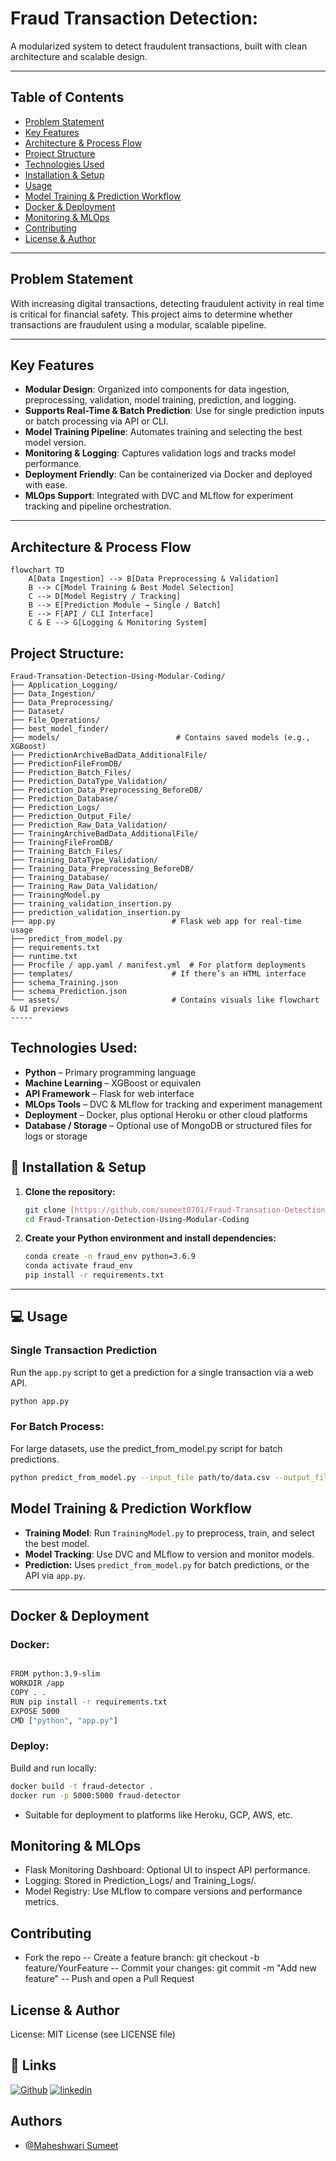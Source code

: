 # Fraud Transaction Detection:

A modularized system to detect fraudulent transactions, built with clean architecture and scalable design.

---

## Table of Contents

- [Problem Statement](#problem-statement)  
- [Key Features](#key-features)  
- [Architecture & Process Flow](#architecture--process-flow)  
- [Project Structure](#project-structure)  
- [Technologies Used](#technologies-used)  
- [Installation & Setup](#installation--setup)  
- [Usage](#usage)  
- [Model Training & Prediction Workflow](#model-training--prediction-workflow)  
- [Docker & Deployment](#docker--deployment)  
- [Monitoring & MLOps](#monitoring--mlops)  
- [Contributing](#contributing)  
- [License & Author](#license--author)  

---

## Problem Statement

With increasing digital transactions, detecting fraudulent activity in real time is critical for financial safety. This project aims to determine whether transactions are fraudulent using a modular, scalable pipeline.

---

## Key Features

- **Modular Design**: Organized into components for data ingestion, preprocessing, validation, model training, prediction, and logging.
- **Supports Real-Time & Batch Prediction**: Use for single prediction inputs or batch processing via API or CLI.
- **Model Training Pipeline**: Automates training and selecting the best model version.
- **Monitoring & Logging**: Captures validation logs and tracks model performance.
- **Deployment Friendly**: Can be containerized via Docker and deployed with ease.
- **MLOps Support**: Integrated with DVC and MLflow for experiment tracking and pipeline orchestration.

---

## Architecture & Process Flow

```mermaid
flowchart TD
    A[Data Ingestion] --> B[Data Preprocessing & Validation]
    B --> C[Model Training & Best Model Selection]
    C --> D[Model Registry / Tracking]
    B --> E[Prediction Module → Single / Batch]
    E --> F[API / CLI Interface]
    C & E --> G[Logging & Monitoring System]
```

## Project Structure:
```
Fraud-Transation-Detection-Using-Modular-Coding/
├── Application_Logging/
├── Data_Ingestion/
├── Data_Preprocessing/
├── Dataset/
├── File_Operations/
├── best_model_finder/
├── models/                          # Contains saved models (e.g., XGBoost)
├── PredictionArchiveBadData_AdditionalFile/
├── PredictionFileFromDB/
├── Prediction_Batch_Files/
├── Prediction_DataType_Validation/
├── Prediction_Data_Preprocessing_BeforeDB/
├── Prediction_Database/
├── Prediction_Logs/
├── Prediction_Output_File/
├── Prediction_Raw_Data_Validation/
├── TrainingArchiveBadData_AdditionalFile/
├── TrainingFileFromDB/
├── Training_Batch_Files/
├── Training_DataType_Validation/
├── Training_Data_Preprocessing_BeforeDB/
├── Training_Database/
├── Training_Raw_Data_Validation/
├── TrainingModel.py
├── training_validation_insertion.py
├── prediction_validation_insertion.py
├── app.py                          # Flask web app for real-time usage
├── predict_from_model.py
├── requirements.txt
├── runtime.txt
├── Procfile / app.yaml / manifest.yml  # For platform deployments
├── templates/                      # If there’s an HTML interface
├── schema_Training.json
├── schema_Prediction.json
└── assets/                         # Contains visuals like flowchart & UI previews
-----
```

## Technologies Used:
- **Python** – Primary programming language
- **Machine Learning** – XGBoost or equivalen
- **API Framework** – Flask for web interface
- **MLOps Tools** – DVC & MLflow for tracking and experiment management
- **Deployment** – Docker, plus optional Heroku or other cloud platforms
- **Database / Storage** – Optional use of MongoDB or structured files for logs or storage

## 🚀 Installation & Setup

1.  **Clone the repository:**
    ```bash
    git clone [https://github.com/sumeet0701/Fraud-Transation-Detection-Using-Modular-Coding.git](https://github.com/sumeet0701/Fraud-Transation-Detection-Using-Modular-Coding.git)
    cd Fraud-Transation-Detection-Using-Modular-Coding
    ```

2.  **Create your Python environment and install dependencies:**
    ```bash
    conda create -n fraud_env python=3.6.9
    conda activate fraud_env
    pip install -r requirements.txt
    ```

---

## 💻 Usage

### Single Transaction Prediction

Run the `app.py` script to get a prediction for a single transaction via a web API.
```bash
python app.py
```

### For Batch Process:
For large datasets, use the predict_from_model.py script for batch predictions.
```bash
python predict_from_model.py --input_file path/to/data.csv --output_file path/to/predictions.csv
```
## Model Training & Prediction Workflow
- **Training Model**: Run ```TrainingModel.py``` to preprocess, train, and select the best model.
- **Model Tracking**: Use DVC and MLflow to version and monitor models.
- **Prediction:** Uses ```predict_from_model.py``` for batch predictions, or the API via ```app.py```.

-------

## Docker & Deployment
### Docker:
```bash

FROM python:3.9-slim
WORKDIR /app
COPY . .
RUN pip install -r requirements.txt
EXPOSE 5000
CMD ["python", "app.py"]
```
### Deploy:
Build and run locally:
```bash
docker build -t fraud-detector .
docker run -p 5000:5000 fraud-detector
```
- Suitable for deployment to platforms like Heroku, GCP, AWS, etc.

## Monitoring & MLOps
- Flask Monitoring Dashboard: Optional UI to inspect API performance.
- Logging: Stored in Prediction_Logs/ and Training_Logs/.
- Model Registry: Use MLflow to compare versions and performance metrics.

## Contributing
- Fork the repo
  -- Create a feature branch: git checkout -b feature/YourFeature
  -- Commit your changes: git commit -m "Add new feature"
  -- Push and open a Pull Request

## License & Author

License: MIT License (see LICENSE file)

## 🔗 Links
[![Github](https://img.shields.io/badge/GitHub-000?style=for-the-badge&logo=ko-fi&logoColor=white)](https://github.com/sumeet0701/) [![linkedin](https://img.shields.io/badge/linkedin-0A66C2?style=for-the-badge&logo=linkedin&logoColor=white)](https://www.linkedin.com/in/sumeet-maheshwari/)



## Authors

- [@Maheshwari Sumeet](https://github.com/sumeet0701)


